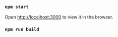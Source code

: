 
### `npm start`
Open [http://localhost:3000](http://localhost:3000) to view it in the browser.

### `npm run build`

